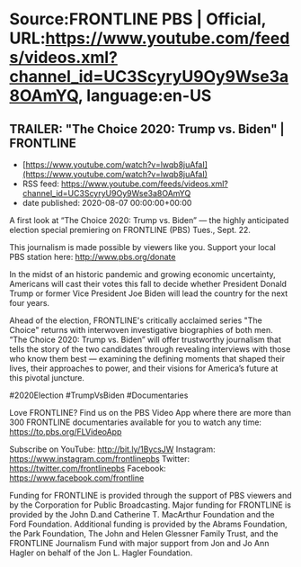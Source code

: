# Source:FRONTLINE PBS | Official, URL:https://www.youtube.com/feeds/videos.xml?channel_id=UC3ScyryU9Oy9Wse3a8OAmYQ, language:en-US

## TRAILER: "The Choice 2020: Trump vs. Biden" | FRONTLINE
 - [https://www.youtube.com/watch?v=lwqb8juAfaI](https://www.youtube.com/watch?v=lwqb8juAfaI)
 - RSS feed: https://www.youtube.com/feeds/videos.xml?channel_id=UC3ScyryU9Oy9Wse3a8OAmYQ
 - date published: 2020-08-07 00:00:00+00:00

A first look at “The Choice 2020: Trump vs. Biden” — the highly anticipated election special premiering on FRONTLINE (PBS) Tues., Sept. 22.

This journalism is made possible by viewers like you. Support your local PBS station here: http://www.pbs.org/donate

In the midst of an historic pandemic and growing economic uncertainty, Americans will cast their votes this fall to decide whether President Donald Trump or former Vice President Joe Biden will lead the country for the next four years.

Ahead of the election, FRONTLINE's critically acclaimed series "The Choice" returns with interwoven investigative biographies of both men. “The Choice 2020: Trump vs. Biden” will offer trustworthy journalism that tells the story of the two candidates through revealing interviews with those who know them best — examining the defining moments that shaped their lives, their approaches to power, and their visions for America’s future at this pivotal juncture.

#2020Election #TrumpVsBiden #Documentaries

Love FRONTLINE? Find us on the PBS Video App where there are more than 300 FRONTLINE documentaries available for you to watch any time: https://to.pbs.org/FLVideoApp

Subscribe on YouTube: http://bit.ly/1BycsJW
Instagram: https://www.instagram.com/frontlinepbs
Twitter: https://twitter.com/frontlinepbs
Facebook: https://www.facebook.com/frontline

Funding for FRONTLINE is provided through the support of PBS viewers and by the Corporation for Public Broadcasting. Major funding for FRONTLINE is provided by the John D.and Catherine T. MacArthur Foundation and the Ford Foundation. Additional funding is provided by the Abrams Foundation, the Park Foundation, The John and Helen Glessner Family Trust, and the FRONTLINE Journalism Fund with major support from Jon and Jo Ann Hagler on behalf of the Jon L. Hagler Foundation.

